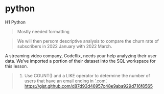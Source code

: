 # python


H1 Python


>Mostly needed formatting


> We will then persom descriptive analysis to compare the churn rate of subscribers in 2022 January with 2022 March.

A streaming video company, Codeflix, needs your help analyzing their user data. We’ve imported a portion of their dataset into the SQL workspace for this lesson.

>1. Use COUNT() and a LIKE operator to determine the number of users that have an email ending in ‘.com’.
>https://gist.github.com/d87d93d46957c48e9aba929d716f8565

